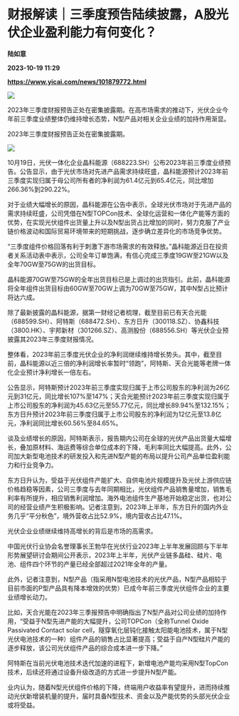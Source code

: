 # 财报解读｜三季度预告陆续披露，A股光伏企业盈利能力有何变化？
**陆如意**

**2023-10-19 11:29**

**https://www.yicai.com/news/101879772.html**

![](https://imgcdn.yicai.com/uppics/slides/2023/10/ed1169b9b93ea6a20000d7e58f2cef6d.jpg)

2023年三季度财报预告正处在密集披露期。在高市场需求的推动下，光伏企业今年前三季度业绩整体仍维持增长态势，N型产品对相关企业业绩的加持作用渐显。

2023年三季度财报预告正处在密集披露期。

![](https://imgcdn.yicai.com/uppics/images/2023/10/d89de2f1bfe330ffdffcf792ad75209e.jpg)

10月19日，光伏一体化企业晶科能源（688223.SH）公布2023年前三季度业绩预告。公告显示，由于光伏市场对先进产品需求持续旺盛，晶科能源预计2023年前三季度实现归属于母公司所有者的净利润为61.4亿元到65.4亿元，同比增加266.36%到290.22%。

对于业绩大幅增长的原因，晶科能源在公告中表示，全球光伏市场对于先进产品的需求持续旺盛，公司凭借在N型TOPCon技术、全球化运营和一体化产能等方面的优势，在实现光伏组件出货量上升以及N型出货占比增加的同时，努力克服了产业链价格波动和国际贸易环境带来的短期挑战，逐步确立差异化的市场竞争优势。

“三季度组件价格回落有利于刺激下游市场需求的有效释放。”晶科能源近日在投资者关系活动表中表示，公司全年订单饱满，有信心完成三季度19GW至21GW以及全年70GW至75GW的出货目标。

晶科能源70GW至75GW的全年出货目标已是上调过的出货指引。此前，晶科能源将全年组件出货目标由60GW至70GW上调为70GW至75GW，其中N型占比预计将达六成。

除了最新披露的晶科能源，据第一财经记者梳理，截至目前已有天合光能（688599.SH）、阿特斯（688472.SH）、东方日升（300118.SZ）、协鑫科技（3800.HK）、宇邦新材（301266.SZ）、高测股份（688556.SH）等光伏企业预披露其2023年三季度财报情况。

整体看，2023年前三季度光伏企业的净利润继续维持增长势头。其中，截至目前，晶科能源以近三倍的净利润增长率暂时“领跑”，阿特斯、天合光能等老牌一体化企业预计净利增长一倍左右。

公告显示，阿特斯预计2023年前三季度实现归属于上市公司股东的净利润为26亿元到31亿元，同比增长107%至147%；天合光能预计2023年前三季度实现归属于上市公司股东的净利润为45.63亿元至55.77亿元，同比增长89.94%至132.15%；东方日升预计2023年前三季度归属于上市公司股东的净利润为12亿元至13.8亿元，净利润同比增长60.56%至84.65%。

谈及业绩增长的原因，阿特斯表示，报告期内公司在全球的光伏产品出货量大幅增长，叠加原材料、海运费等综合单位成本的下降，毛利率同比大幅提高。此外，公司加大新型电池技术的研发投入和先进N型产能的布局以提升公司产品单位盈利能力和行业竞争力。

东方日升认为，受益于光伏组件产能扩大、自供电池片规模提升及光伏上游供应链价格趋稳等因素，公司三季度与去年同期相比，光伏组件产品销售量增加，销售毛利率有所提升，相应销售利润增加。海外电池组件生产基地开始稳定出货，也对公司的经营业绩产生积极影响。记者注意到，2023年上半年，东方日升的国内外业务几乎“平分秋色”，境外营收占比52.9%，境内营收占比47.1%。

光伏企业业绩继续维持高增长的背后是市场的高需求。

中国光伏行业协会名誉理事长王勃华在光伏行业2023年上半年发展回顾与下半年形势展望研讨会期间公开表示，2023年上半年，光伏产业链多晶硅、硅片、电池、组件四个环节的产量已经全部超过2021年全年的产量。

此外，记者注意到，N型产品（指采用N型电池技术的光伏产品，N型产品相较于目前市面的P型产品具有降本增效的优势）已成今年前三季度光伏组件企业的主要业绩增长动力。

比如，天合光能在2023年三季报预告中明确指出了N型产品对公司业绩的加持作用，“受益于N型先进产能的大幅提升，公司TOPCon（全称Tunnel Oxide Passivated Contact solar cell，隧穿氧化层钝化接触太阳能电池技术，属于N型光伏电池技术的一种）组件产品的销售占比显著提高；受益于自产N型硅片产能的逐步释放，该公司光伏组件产品的综合成本进一步下降。”

阿特斯在当前光伏电池技术迭代加速的进程下，新增电池产能均采用N型TopCon技术，后续还将通过设备升级改造的方式进一步提升N型产能。

业内认为，随着N型光伏组件价格的下降，终端用户收益率有望提升，进而持续推动光伏新增装机量的提升，届时具备N型技术、资金以及产能优势的头部光伏企业或将受益。
